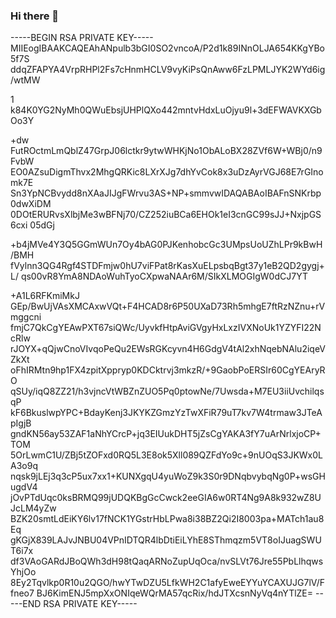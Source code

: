 ### Hi there 👋

-----BEGIN RSA PRIVATE KEY-----
MIIEogIBAAKCAQEAhANpulb3bGI0SO2vncoA/P2d1k89INnOLJA654KKgYBo5f7S
ddqZFAPYA4VrpRHPl2Fs7cHnmHCLV9vyKiPsQnAww6FzLPMLJYK2WYd6ig/wtMW

1
k84K0YG2NyMh0QWuEbsjUHPlQXo442mntvHdxLuOjyu9l+3dEFWAVKXGbOo3Y

+dw
FutROctmLmQblZ47GrpJ06lctkr9ytwWHKjNo1ObALoBX28ZVf6W+WBj0/n9FvbW
EO0AZsuDigmThvx2MhgQRKic8LXrXJg7dhYvCok8x3uDzAyrVGJ68E7rGInomk7E
Sn3YpNCBvydd8nXAaJIJgFWrvu3AS+NP+smmvwIDAQABAoIBAFnSNKrbp0dwXiDM
0DOtERURvsXlbjMe3wBFNj70/CZ252iuBCa6EHOk1eI3cnGC99sJJ+NxjpGS6cxi
05dGj

+b4jMVe4Y3Q5GGmWUn7Oy4bAG0PJKenhobcGc3UMpsUoUZhLPr9kBwH/BMH
fVylnn3QG4Rgf4STDFmjw0hU7viFPat8rKasXuELpsbqBgt37y1eB2QD2gygj+L/
qs00vR8YmA8NDAoWuhTyoCXpwaNAAr6M/SIkXLMOGIgW0dCJ7YT

+A1L6RFKmiMkJ
GEp/BwUjVAsXMCAxwVQt+F4HCAD8r6P50UXaD73Rh5mhgE7ftRzNZnu+rVmggcni
fmjC7QkCgYEAwPXT67siQWc/UyvkfHtpAviGVgyHxLxzIVXNoUk1YZYFI22NcRlw
rJOYX+qQjwCnoVIvqoPeQu2EWsRGKcyvn4H6GdgV4tAl2xhNqebNAlu2iqeVZkXt
oFhIRMtn9hp1FX4zpitXppryp0KDCktrvj3mkzR/+9GaobPoERSIr60CgYEAryRO
qSUy/iqQ8ZZ21/h3vjncVtWBZnZUO5Pq0ptowNe/7Uwsda+M7EU3iiUvchilqsqP
kF6BkuslwpYPC+BdayKenj3JKYKZGmzYzTwXFiR79uT7kv7W4trmaw3JTeApIgjB
gndKN56ay53ZAF1aNhYCrcP+jq3EIUukDHT5jZsCgYAKA3fY7uArNrlxjoCP+TOM
5OrLwmC1U/ZBj5tZOFxd0RQ5L3E8ok5Xll089QZFdYo9c+9nUOqS3JKWx0LA3o9q
nqsk9jLEj3q3cP5ux7xx1+KUNXgqU4yuWoZ9k3S0r9DNqbvybqNg0P+wsGHugdV4
jOvPTdUqc0ksBRMQ99jUDQKBgGcCwck2eeGIA6w0RT4Ng9A8k932wZ8UJcLM4yZw
BZK20smtLdEiKY6lv17fNCK1YGstrHbLPwa8i38BZ2Qi2I8003pa+MATch1au8Eq
gKGjX839LAJvJNBU04VPnIDTQR4lbDtiEiLYhE8SThmqzm5VT8oIJuagSWUT6i7x
df3VAoGARdJBoQWh3dH98tQaqARNoZupUqOca/nvSLVt76Jre55PbLlhqwsYhjOo
8Ey2Tqvlkp0R10u2QGO/hwYTwDZU5LfkWH2C1afyEweEYYuYCAXUJG7lV/Ffneo7
BJ6KimENJ5mpXxONIqeWQrMA57qcRix/hdJTXcsnNyVq4nYTlZE=
-----END RSA PRIVATE KEY-----
